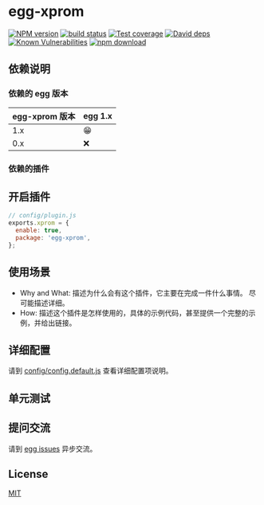 # egg-xprom

[![NPM version][npm-image]][npm-url]
[![build status][travis-image]][travis-url]
[![Test coverage][codecov-image]][codecov-url]
[![David deps][david-image]][david-url]
[![Known Vulnerabilities][snyk-image]][snyk-url]
[![npm download][download-image]][download-url]

[npm-image]: https://img.shields.io/npm/v/egg-xprom.svg?style=flat-square
[npm-url]: https://npmjs.org/package/egg-xprom
[travis-image]: https://img.shields.io/travis/eggjs/egg-xprom.svg?style=flat-square
[travis-url]: https://travis-ci.org/eggjs/egg-xprom
[codecov-image]: https://img.shields.io/codecov/c/github/eggjs/egg-xprom.svg?style=flat-square
[codecov-url]: https://codecov.io/github/eggjs/egg-xprom?branch=master
[david-image]: https://img.shields.io/david/eggjs/egg-xprom.svg?style=flat-square
[david-url]: https://david-dm.org/eggjs/egg-xprom
[snyk-image]: https://snyk.io/test/npm/egg-xprom/badge.svg?style=flat-square
[snyk-url]: https://snyk.io/test/npm/egg-xprom
[download-image]: https://img.shields.io/npm/dm/egg-xprom.svg?style=flat-square
[download-url]: https://npmjs.org/package/egg-xprom

<!--
Description here.
-->

## 依赖说明

### 依赖的 egg 版本

egg-xprom 版本 | egg 1.x
--- | ---
1.x | 😁
0.x | ❌

### 依赖的插件
<!--

如果有依赖其它插件，请在这里特别说明。如

- security
- multipart

-->

## 开启插件

```js
// config/plugin.js
exports.xprom = {
  enable: true,
  package: 'egg-xprom',
};
```

## 使用场景

- Why and What: 描述为什么会有这个插件，它主要在完成一件什么事情。
尽可能描述详细。
- How: 描述这个插件是怎样使用的，具体的示例代码，甚至提供一个完整的示例，并给出链接。

## 详细配置

请到 [config/config.default.js](config/config.default.js) 查看详细配置项说明。

## 单元测试

<!-- 描述如何在单元测试中使用此插件，例如 schedule 如何触发。无则省略。-->

## 提问交流

请到 [egg issues](https://github.com/eggjs/egg/issues) 异步交流。

## License

[MIT](LICENSE)
